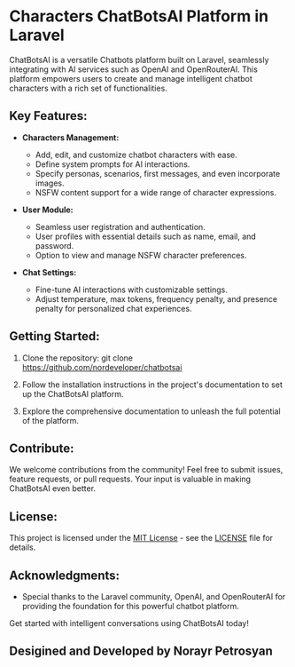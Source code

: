 # Characters ChatBotsAI Platform in Laravel

ChatBotsAI is a versatile Chatbots platform built on Laravel, seamlessly integrating with AI services such as OpenAI and OpenRouterAI. This platform empowers users to create and manage intelligent chatbot characters with a rich set of functionalities.

## Key Features:

- **Characters Management:**
  - Add, edit, and customize chatbot characters with ease.
  - Define system prompts for AI interactions.
  - Specify personas, scenarios, first messages, and even incorporate images.
  - NSFW content support for a wide range of character expressions.

- **User Module:**
  - Seamless user registration and authentication.
  - User profiles with essential details such as name, email, and password.
  - Option to view and manage NSFW character preferences.

- **Chat Settings:**
  - Fine-tune AI interactions with customizable settings.
  - Adjust temperature, max tokens, frequency penalty, and presence penalty for personalized chat experiences.

## Getting Started:

1. Clone the repository: git clone https://github.com/nordeveloper/chatbotsai

2. Follow the installation instructions in the project's documentation to set up the ChatBotsAI platform.

3. Explore the comprehensive documentation to unleash the full potential of the platform.

## Contribute:

We welcome contributions from the community! Feel free to submit issues, feature requests, or pull requests. Your input is valuable in making ChatBotsAI even better.

## License:

This project is licensed under the [MIT License](LICENSE) - see the [LICENSE](LICENSE) file for details.

## Acknowledgments:

- Special thanks to the Laravel community, OpenAI, and OpenRouterAI for providing the foundation for this powerful chatbot platform.

Get started with intelligent conversations using ChatBotsAI today!

## Desigined and Developed by Norayr Petrosyan



